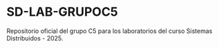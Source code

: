 # SD-LAB-GRUPOC5
Repositorio oficial del grupo C5 para los laboratorios del curso Sistemas Distribuidos - 2025.
